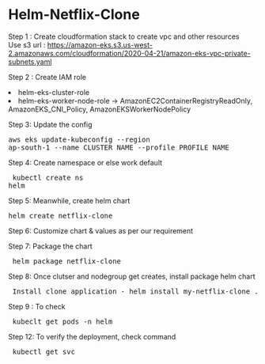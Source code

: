 # Helm-Netflix-Clone
Step 1 : Create cloudformation stack to create vpc and  other resources <br>
         Use s3 url : https://amazon-eks.s3.us-west-2.amazonaws.com/cloudformation/2020-04-21/amazon-eks-vpc-private-subnets.yaml  <br>

Step 2 : Create IAM role <li> helm-eks-cluster-role </li> <li> helm-eks-worker-node-role -> AmazonEC2ContainerRegistryReadOnly, AmazonEKS_CNI_Policy, AmazonEKSWorkerNodePolicy </li>

Step 3: Update the config <pre>aws eks update-kubeconfig --region ap-south-1 --name CLUSTER_NAME --profile PROFILE_NAME </pre>

Step 4: Create namespace or else work default <pre> kubectl create ns helm </pre>

Step 5: Meanwhile, create helm chart <br>
 <pre>helm create netflix-clone</pre>

Step 6: Customize chart & values as per our requirement

Step 7: Package the chart 
<pre> helm package netflix-clone </pre>

Step 8: Once clutser and nodegroup get creates, install package helm chart
<pre> Install clone application - helm install my-netflix-clone ./netflix-clone-0.1.0.tgz</pre>

Step 9 : To check <pre> kubeclt get pods -n helm </pre>

Step 12: To verify the deployment, check command
<pre> kubectl get svc </pre>
